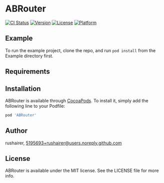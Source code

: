 # ABRouter

[![CI Status](https://img.shields.io/travis/rushairer/ABRouter.svg?style=flat)](https://travis-ci.org/rushairer/ABRouter)
[![Version](https://img.shields.io/cocoapods/v/ABRouter.svg?style=flat)](https://cocoapods.org/pods/ABRouter)
[![License](https://img.shields.io/cocoapods/l/ABRouter.svg?style=flat)](https://cocoapods.org/pods/ABRouter)
[![Platform](https://img.shields.io/cocoapods/p/ABRouter.svg?style=flat)](https://cocoapods.org/pods/ABRouter)

## Example

To run the example project, clone the repo, and run `pod install` from the Example directory first.

## Requirements

## Installation

ABRouter is available through [CocoaPods](https://cocoapods.org). To install
it, simply add the following line to your Podfile:

```ruby
pod 'ABRouter'
```

## Author

rushairer, 5195693+rushairer@users.noreply.github.com

## License

ABRouter is available under the MIT license. See the LICENSE file for more info.

